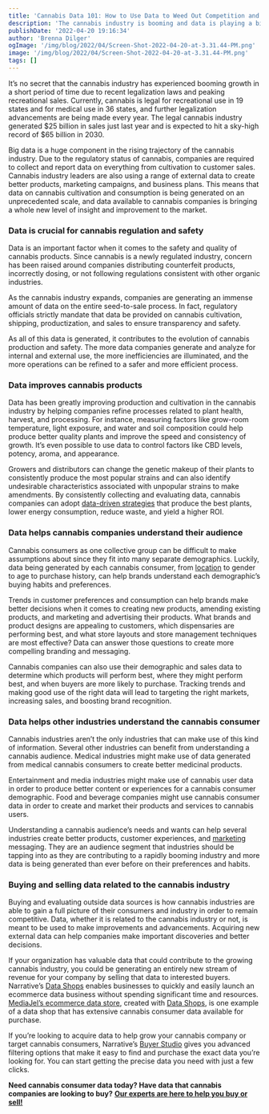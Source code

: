 ```yaml
---
title: 'Cannabis Data 101: How to Use Data to Weed Out Competition and Cultivate Growth'
description: 'The cannabis industry is booming and data is playing a big role in its success. Here are a few ways that data is being used to grow the cannabis industry.'
publishDate: '2022-04-20 19:16:34'
author: 'Brenna Dilger'
ogImage: '/img/blog/2022/04/Screen-Shot-2022-04-20-at-3.31.44-PM.png'
image: '/img/blog/2022/04/Screen-Shot-2022-04-20-at-3.31.44-PM.png'
tags: []
---
```


It’s no secret that the cannabis industry has experienced booming growth in a short period of time due to recent legalization laws and peaking recreational sales. Currently, cannabis is legal for recreational use in 19 states and for medical use in 36 states, and further legalization advancements are being made every year. The legal cannabis industry generated $25 billion in sales just last year and is expected to hit a sky-high record of $65 billion in 2030.

Big data is a huge component in the rising trajectory of the cannabis industry. Due to the regulatory status of cannabis, companies are required to collect and report data on everything from cultivation to customer sales. Cannabis industry leaders are also using a range of external data to create better products, marketing campaigns, and business plans. This means that data on cannabis cultivation and consumption is being generated on an unprecedented scale, and data available to cannabis companies is bringing a whole new level of insight and improvement to the market.

### Data is crucial for cannabis regulation and safety

Data is an important factor when it comes to the safety and quality of cannabis products. Since cannabis is a newly regulated industry, concern has been raised around companies distributing counterfeit products, incorrectly dosing, or not following regulations consistent with other organic industries.

As the cannabis industry expands, companies are generating an immense amount of data on the entire seed-to-sale process. In fact, regulatory officials strictly mandate that data be provided on cannabis cultivation, shipping, productization, and sales to ensure transparency and safety.

As all of this data is generated, it contributes to the evolution of cannabis production and safety. The more data companies generate and analyze for internal and external use, the more inefficiencies are illuminated, and the more operations can be refined to a safer and more efficient process.

### Data improves cannabis products

Data has been greatly improving production and cultivation in the cannabis industry by helping companies refine processes related to plant health, harvest, and processing. For instance, measuring factors like grow-room temperature, light exposure, and water and soil composition could help produce better quality plants and improve the speed and consistency of growth. It’s even possible to use data to control factors like CBD levels, potency, aroma, and appearance.

Growers and distributors can change the genetic makeup of their plants to consistently produce the most popular strains and can also identify undesirable characteristics associated with unpopular strains to make amendments. By consistently collecting and evaluating data, cannabis companies can adopt [data-driven strategies](https://blog.narrative.io/3-data-driven-ways-to-reach-more-customers) that produce the best plants, lower energy consumption, reduce waste, and yield a higher ROI.

### Data helps cannabis companies understand their audience

Cannabis consumers as one collective group can be difficult to make assumptions about since they fit into many separate demographics. Luckily, data being generated by each cannabis consumer, from [location](https://blog.narrative.io/the-complete-guide-to-location-data) to gender to age to purchase history, can help brands understand each demographic’s buying habits and preferences.

Trends in customer preferences and consumption can help brands make better decisions when it comes to creating new products, amending existing products, and marketing and advertising their products. What brands and product designs are appealing to customers, which dispensaries are performing best, and what store layouts and store management techniques are most effective? Data can answer those questions to create more compelling branding and messaging.

Cannabis companies can also use their demographic and sales data to determine which products will perform best, where they might perform best, and when buyers are more likely to purchase. Tracking trends and making good use of the right data will lead to targeting the right markets, increasing sales, and boosting brand recognition.

### Data helps other industries understand the cannabis consumer

Cannabis industries aren’t the only industries that can make use of this kind of information. Several other industries can benefit from understanding a cannabis audience. Medical industries might make use of data generated from medical cannabis consumers to create better medicinal products.

Entertainment and media industries might make use of cannabis user data in order to produce better content or experiences for a cannabis consumer demographic. Food and beverage companies might use cannabis consumer data in order to create and market their products and services to cannabis users.

Understanding a cannabis audience’s needs and wants can help several industries create better products, customer experiences, and [marketing](https://www.narrative.io/role/marketing) messaging. They are an audience segment that industries should be tapping into as they are contributing to a rapidly booming industry and more data is being generated than ever before on their preferences and habits.

### Buying and selling data related to the cannabis industry

Buying and evaluating outside data sources is how cannabis industries are able to gain a full picture of their consumers and industry in order to remain competitive. Data, whether it is related to the cannabis industry or not, is meant to be used to make improvements and advancements. Acquiring new external data can help companies make important discoveries and better decisions.

If your organization has valuable data that could contribute to the growing cannabis industry, you could be generating an entirely new stream of revenue for your company by selling that data to interested buyers. Narrative’s [Data Shops](https://www.narrative.io/data-shops) enables businesses to quickly and easily launch an ecommerce data business without spending significant time and resources. [MediaJel’s ecommerce data store](https://data.cnna.io/products), created with [Data Shops](https://www.narrative.io/data-shops), is one example of a data shop that has extensive cannabis consumer data available for purchase.

If you’re looking to acquire data to help grow your cannabis company or target cannabis consumers, Narrative’s [Buyer Studio](https://www.narrative.io/buyer-studio) gives you advanced filtering options that make it easy to find and purchase the exact data you’re looking for. You can start getting the precise data you need with just a few clicks.

**Need cannabis consumer data today? Have data that cannabis companies are looking to buy?** [**Our experts are here to help you buy or sell!**](https://www.narrative.io/demo)
